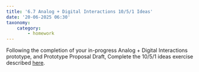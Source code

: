 ```yaml
---
title: '6.7 Analog + Digital Interactions 10/5/1 Ideas'
date: '20-06-2025 06:30'
taxonomy:
    category:
        - homework
---
```


Following the completion of your in-progress Analog + Digital Interactions prototype, and Prototype Proposal Draft, Complete the 10/5/1 ideas exercise described [here](https://dsc294.caseyanderson.com/home/week-1/ten-five-ideas).

